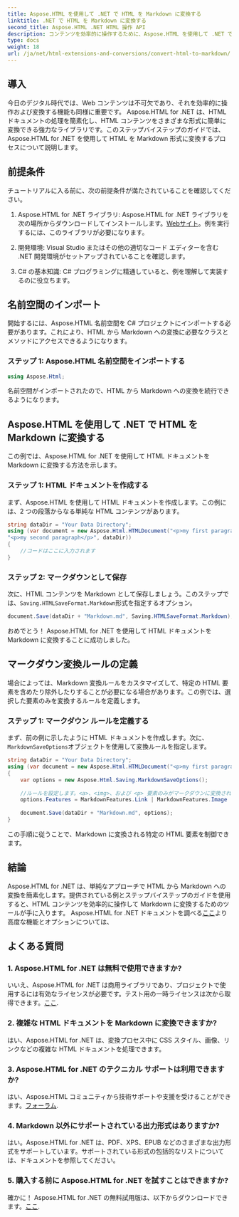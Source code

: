 ```yaml
---
title: Aspose.HTML を使用して .NET で HTML を Markdown に変換する
linktitle: .NET で HTML を Markdown に変換する
second_title: Aspose.HTML .NET HTML 操作 API
description: コンテンツを効率的に操作するために、Aspose.HTML を使用して .NET で HTML を Markdown に変換する方法を学びます。シームレスな変換プロセスに関する段階的なガイダンスを取得します。
type: docs
weight: 18
url: /ja/net/html-extensions-and-conversions/convert-html-to-markdown/
---
```


## 導入

今日のデジタル時代では、Web コンテンツは不可欠であり、それを効率的に操作および変換する機能も同様に重要です。 Aspose.HTML for .NET は、HTML ドキュメントの処理を簡素化し、HTML コンテンツをさまざまな形式に簡単に変換できる強力なライブラリです。このステップバイステップのガイドでは、Aspose.HTML for .NET を使用して HTML を Markdown 形式に変換するプロセスについて説明します。

## 前提条件

チュートリアルに入る前に、次の前提条件が満たされていることを確認してください。

1.  Aspose.HTML for .NET ライブラリ: Aspose.HTML for .NET ライブラリを次の場所からダウンロードしてインストールします。[Webサイト](https://releases.aspose.com/html/net/)。例を実行するには、このライブラリが必要になります。

2. 開発環境: Visual Studio またはその他の適切なコード エディターを含む .NET 開発環境がセットアップされていることを確認します。

3. C# の基本知識: C# プログラミングに精通していると、例を理解して実装するのに役立ちます。

## 名前空間のインポート

開始するには、Aspose.HTML 名前空間を C# プロジェクトにインポートする必要があります。これにより、HTML から Markdown への変換に必要なクラスとメソッドにアクセスできるようになります。

### ステップ 1: Aspose.HTML 名前空間をインポートする

```csharp
using Aspose.Html;
```

名前空間がインポートされたので、HTML から Markdown への変換を続行できるようになります。

## Aspose.HTML を使用して .NET で HTML を Markdown に変換する

この例では、Aspose.HTML for .NET を使用して HTML ドキュメントを Markdown に変換する方法を示します。 

### ステップ 1: HTML ドキュメントを作成する

まず、Aspose.HTML を使用して HTML ドキュメントを作成します。この例には、2 つの段落からなる単純な HTML コンテンツがあります。

```csharp
string dataDir = "Your Data Directory";
using (var document = new Aspose.Html.HTMLDocument("<p>my first paragraph</p>" +
"<p>my second paragraph</p>", dataDir))
{
    //コードはここに入力されます
}
```

### ステップ 2: マークダウンとして保存

次に、HTML コンテンツを Markdown として保存しましょう。このステップでは、`Saving.HTMLSaveFormat.Markdown`形式を指定するオプション。

```csharp
document.Save(dataDir + "Markdown.md", Saving.HTMLSaveFormat.Markdown);
```

おめでとう！ Aspose.HTML for .NET を使用して HTML ドキュメントを Markdown に変換することに成功しました。

## マークダウン変換ルールの定義

場合によっては、Markdown 変換ルールをカスタマイズして、特定の HTML 要素を含めたり除外したりすることが必要になる場合があります。この例では、選択した要素のみを変換するルールを定義します。

### ステップ 1: マークダウン ルールを定義する

まず、前の例に示したように HTML ドキュメントを作成します。次に、`MarkdownSaveOptions`オブジェクトを使用して変換ルールを指定します。

```csharp
string dataDir = "Your Data Directory";
using (var document = new Aspose.Html.HTMLDocument("<p>my first paragraph</p>", dataDir))
{
    var options = new Aspose.Html.Saving.MarkdownSaveOptions();
    
    //ルールを設定します。<a>、<img>、および <p> 要素のみがマークダウンに変換されます。
    options.Features = MarkdownFeatures.Link | MarkdownFeatures.Image | MarkdownFeatures.AutomaticParagraph;
    
    document.Save(dataDir + "Markdown.md", options);
}
```

この手順に従うことで、Markdown に変換される特定の HTML 要素を制御できます。

## 結論

 Aspose.HTML for .NET は、単純なアプローチで HTML から Markdown への変換を簡素化します。提供されている例とステップバイステップのガイドを使用すると、HTML コンテンツを効率的に操作して Markdown に変換するためのツールが手に入ります。 Aspose.HTML for .NET ドキュメントを調べる[ここ](https://reference.aspose.com/html/net/)より高度な機能とオプションについては、

## よくある質問

### 1. Aspose.HTML for .NET は無料で使用できますか?

いいえ、Aspose.HTML for .NET は商用ライブラリであり、プロジェクトで使用するには有効なライセンスが必要です。テスト用の一時ライセンスは次から取得できます。[ここ](https://purchase.aspose.com/temporary-license/).

### 2. 複雑な HTML ドキュメントを Markdown に変換できますか?

はい、Aspose.HTML for .NET は、変換プロセス中に CSS スタイル、画像、リンクなどの複雑な HTML ドキュメントを処理できます。

### 3. Aspose.HTML for .NET のテクニカル サポートは利用できますか?

はい、Aspose.HTML コミュニティから技術サポートや支援を受けることができます。[フォーラム](https://forum.aspose.com/).

### 4. Markdown 以外にサポートされている出力形式はありますか?

はい。Aspose.HTML for .NET は、PDF、XPS、EPUB などのさまざまな出力形式をサポートしています。サポートされている形式の包括的なリストについては、ドキュメントを参照してください。

### 5. 購入する前に Aspose.HTML for .NET を試すことはできますか?

確かに！ Aspose.HTML for .NET の無料試用版は、以下からダウンロードできます。[ここ](https://releases.aspose.com/).
